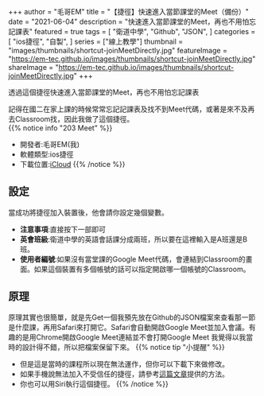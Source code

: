+++
author = "毛哥EM"
title = "【捷徑】快速進入當節課堂的Meet（備份）"
date = "2021-06-04"
description = "快速進入當節課堂的Meet，再也不用怕忘記課表"
featured = true
tags = [
    "衛道中學",
    "Github",
    "JSON",
]
categories = [
    "ios捷徑",
    "自製",
]
series = ["線上教學"]
thumbnail = "images/thumbnails/shortcut-joinMeetDirectly.jpg"
featureImage = "https://em-tec.github.io/images/thumbnails/shortcut-joinMeetDirectly.jpg"
shareImage = "https://em-tec.github.io/images/thumbnails/shortcut-joinMeetDirectly.jpg"
+++

透過這個捷徑快速進入當節課堂的Meet，再也不用怕忘記課表
<!--more-->
記得在國二在家上課的時候常常忘記記課表及找不到Meet代碼，或著是來不及再去Classroom找，因此我做了這個捷徑。<br />
{{% notice info "203 Meet" %}}

* 開發者:毛哥EM(我)
* 軟體類型:ios捷徑
* 下載位置:[iCloud](https://www.icloud.com/shortcuts/154933bcaf8145dba8ec955f8695503d)
{{% /notice %}}

## 設定

當成功將捷徑加入裝置後，他會請你設定幾個變數。

* **注意事項**:直接按下一部即可
* **英會班級**:衛道中學的英語會話課分成兩班，所以要在這裡輸入是A班還是B班。
* **使用者編號**:如果沒有當堂課的Google Meet代碼，會連結到Classroom的畫面。如果這個裝置有多個帳號的話可以指定開啟哪一個帳號的Classroom。

## 原理

原理其實也很簡單，就是先Get一個我預先放在Github的JSON檔案來查看那一節是什麼課，再用Safari來打開它。Safari會自動開啟Google Meet並加入會議。有趣的是用Chrome開啟Google Meet連結並不會打開Google Meet
我覺得以我當時的設計得不錯，所以把檔案保留下來。
{{% notice tip "小提醒" %}}

* 但是這是當時的課程所以現在無法運作，但你可以下載下來做修改。
* 如果手機說無法加入不受信任的捷徑，請參考[這篇文章](https://em-tec.github.io/post/shortcut-untrusted_shortcut/)提供的方法。
* 你也可以用Siri執行這個捷徑。
{{% /notice %}}
